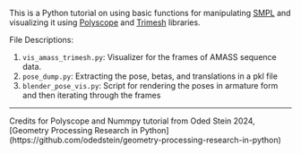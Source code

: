 This is a Python tutorial on using basic functions for manipulating [SMPL](https://smpl.is.tue.mpg.de/) and visualizing it using [Polyscope](https://polyscope.run/py/) and [Trimesh](https://trimesh.org/) libraries. 

File Descriptions:
1. `vis_amass_trimesh.py`: Visualizer for the frames of AMASS sequence data.
2. `pose_dump.py`: Extracting the pose, betas, and translations in a pkl file
3. `blender_pose_vis.py`: Script for rendering the poses in armature form and then iterating through the frames


<hr>
Credits for Polyscope and Nummpy tutorial from Oded Stein 2024, [Geometry Processing Research in Python](https://github.com/odedstein/geometry-processing-research-in-python)